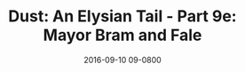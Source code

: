 ---
layout: entry.pug
title: "Dust: An Elysian Tail - Part 9e: Mayor Bram and Fale"
date: 2016-09-10 09-0800
publishDate: 2018-12-01 09-0800
categories: playthroughs dust-aet dust dust-an-elysian-tail
draft: true
---